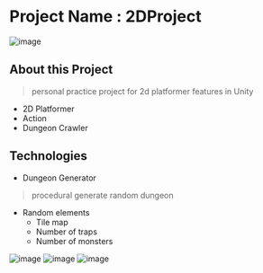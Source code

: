 # Project Name : 2DProject
![image](https://github.com/user-attachments/assets/494ae726-b4ba-4c84-9aa4-d036e17dcc4c)
## About this Project
> personal practice project for 2d platformer features in Unity
* 2D Platformer
* Action
* Dungeon Crawler
## Technologies
* Dungeon Generator
> procedural generate random dungeon
* Random elements
  * Tile map
  * Number of traps
  * Number of monsters


![image](https://github.com/user-attachments/assets/b100bc55-0575-4c35-9d29-9372c38d9824)
![image](https://github.com/user-attachments/assets/5c7f64d0-74ce-4cb4-97c9-a5cf5131c137)
![image](https://github.com/user-attachments/assets/0cafc1a3-b7b3-4b14-aa16-bf0375bbffa7)

